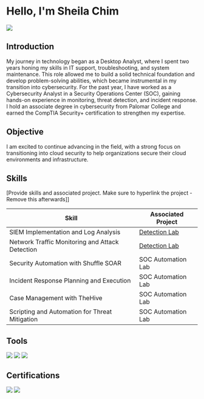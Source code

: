# Hello, I'm Sheila Chim
<a href="https://linkedin.com/in/sheilachim"><img src="https://img.shields.io/badge/-LinkedIn-0072b1?&style=for-the-badge&logo=linkedin&logoColor=white" /></a>



## Introduction
My journey in technology began as a Desktop Analyst, where I spent two years honing my skills in IT support, troubleshooting, and system maintenance. This role allowed me to build a solid technical foundation and develop problem-solving abilities, which became instrumental in my transition into cybersecurity. For the past year, I have worked as a Cybersecurity Analyst in a Security Operations Center (SOC), gaining hands-on experience in monitoring, threat detection, and incident response. I hold an associate degree in cybersecurity from Palomar College and earned the CompTIA Security+ certification to strengthen my expertise.

## Objective

I am excited to continue advancing in the field, with a strong focus on transitioning into cloud security to help organizations secure their cloud environments and infrastructure.

## Skills
[Provide skills and associated project. Make sure to hyperlink the project - Remove this afterwards]]

| Skill                                         | Associated Project         |
|-----------------------------------------------|----------------------------|
| SIEM Implementation and Log Analysis          | <a href="https://google.com">Detection Lab</a>|
| Network Traffic Monitoring and Attack Detection | <a href="https://google.com">Detection Lab</a>|
| Security Automation with Shuffle SOAR         | SOC Automation Lab|
| Incident Response Planning and Execution      | SOC Automation Lab|
| Case Management with TheHive                  | SOC Automation Lab|
| Scripting and Automation for Threat Mitigation | SOC Automation Lab|

## Tools


<img src="https://img.shields.io/badge/Splunk-%23000000.svg?style=for-the-badge&logo=splunk&logoColor=white" /> <img src="https://img.shields.io/badge/-AWS-FF9900?&style=for-the-badge&logo=Amazon%20AWS&logoColor=white" />
<img src="https://img.shields.io/badge/-Wireshark-1679A7?&style=for-the-badge&logo=Wireshark&logoColor=white" />




## Certifications

<div>
<img src="https://img.shields.io/badge/-Security%2B-FF0000?&style=for-the-badge&logo=CompTIA&logoColor=white" /> 
<img src="https://img.shields.io/badge/-Cyber%20Defense%20and%20Analysis-006400?&style=for-the-badge&logo=Palomar%20College&logoColor=white" />


</div>
 
